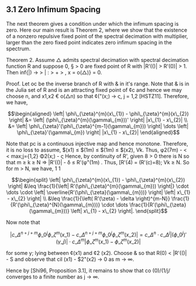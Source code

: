 ## 3.1 Zero Infimum Spacing

The next theorem gives a condition under which the infimum spacing is zero. Here our main result is Theorem 2, where we show that the existence of a nonzero repulsive fixed point of the spectral decimation with multiplier, larger than the zero fixed point indicates zero infimum spacing in the spectrum.

Theorem 2. Assume △ admits spectral decimation with spectral decimation function R and suppose 0, § > 0 are fixed point of R with |R'(()| > R'(0)| > 1. Then inf{|) -> > | : > + > , x = o(△)} = 0.

Proof. Let oc be the inverse branch of R with & in it's range. Note that & is in the Julia set of R and is an attracting fixed point of ¢c and hence we may choose n, and x1,x2 € o(△n) so that ¢("(x;) → ς, j = 1,2 [HSTZ11]. Therefore, we have,

$$\begin{aligned} \left| \phi\_{\zeta}^{m}(x\_{1}) - \phi\_{\zeta}^{m}(x\_{2}) \right| &= \left| (\phi\_{\zeta}^{m}(\gamma\_{m}))' \right| |x\_{1} - x\_{2}| \\ &= \left| \phi\_{\zeta}'(\phi\_{\zeta}^{m-1}(\gamma\_{m})) \right| \dots \left| \phi\_{\zeta}'(\gamma\_{m}) \right| |x\_{1} - x\_{2}| \end{aligned}$$

Note that pc is a continuous injective map and hence monotone. Therefore, it is no loss to assume, \$(x1) ≤ \$(1m) ≤ \$(1m) ≤ \$(x2), Vk. Thus, φ2(7m) - < < max;j={1,2} Φ2(x;) - ς Hence, by continuity of R', given 8 > 0 there is N so that m ≥ k ≥ N => |R'(()| - δ ≤ R'(φ"(1m) . Thus, [R'(4) = (R'(c)=8); Vk ≥ N. So for m > N, we have, 1 1

$$\begin{split} \left| \phi\_{\zeta}^{m}(x\_{1}) - \phi\_{\zeta}^{m}(x\_{2}) \right| &\leq \frac{1}{\left| R'(\phi\_{\zeta}^{m}(\gamma\_{m})) \right|} \cdot \dots \cdot \left| \overline{R'(\phi\_{\zeta}(\gamma\_{m}))} \right| \left| x\_{1} - x\_{2} \right| \\ &\leq \frac{1}{\left( R'(\zeta) - \delta \right)^{m-N}} \frac{1}{R'(\phi\_{\zeta}^{N}(\gamma\_{m}))} \cdot \dots \frac{1}{R'(\phi\_{\zeta}(\gamma\_{m}))} \left| x\_{1} - x\_{2} \right|. \end{split}$$

Now note that

$$\left| c\_{\Delta}^{n+j+m} \phi\_0^j \phi\_{\zeta}^m(x\_1) - c\_{\Delta}^{n+j+m} \phi\_0^j \phi\_{\zeta}^m(x\_2) \right| = c\_{\Delta}^n \cdot c\_{\Delta}^j \left| (\phi\_0^j)'(\gamma\_j) \right| \cdot c\_{\Delta}^m \left| \phi\_{\zeta}^m(x\_1) - \phi\_{\zeta}^m(x\_2) \right| $$

for some y; lying between ¢(x1) and ¢2 (x2). Choose & so that R(0) < |R'(()| - S and observe that cil (x1) - \$2"(x2) -> 0 as m -> ∞.

Hence by [Shi96, Proposition 3.1], it remains to show that co (0)/(1/j/ converges to a finite number as j → ∞.